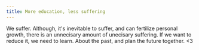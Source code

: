 ```yaml
---
title: More education, less suffering
---
```


We suffer. Although, it's inevitable to suffer, and can fertilize personal growth, there is an unnecisary amount of unecisary suffering. If we want to reduce it, we need to learn. About the past, and plan the future together.  <3

